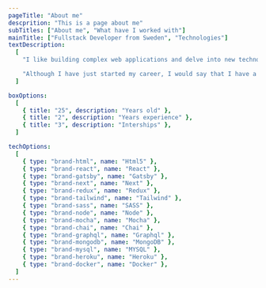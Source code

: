 ```yaml
---
pageTitle: "About me"
descprition: "This is a page about me"
subTitles: ["About me", "What have I worked with"]
mainTitle: ["Fullstack Developer from Sweden", "Technologies"]
textDescription:
  [
    "I like building complex web applications and delve into new technologies. I find the whole Javascript stack extremely exciting and I believe that's where I can offer my knowledge. I also have a deep desire to excel and continuously improve my work.",

    "Although I have just started my career, I would say that I have a broad knowledge of many different techniques and can contribute in many different situations in a project."
  ]

boxOptions:
  [
    { title: "25", description: "Years old" },
    { title: "2", description: "Years experience" },
    { title: "3", description: "Interships" },
  ]

techOptions:
  [
    { type: "brand-html", name: "Html5" },
    { type: "brand-react", name: "React" },
    { type: "brand-gatsby", name: "Gatsby" },
    { type: "brand-next", name: "Next" },
    { type: "brand-redux", name: "Redux" },
    { type: "brand-tailwind", name: "Tailwind" },
    { type: "brand-sass", name: "SASS" },
    { type: "brand-node", name: "Node" },
    { type: "brand-mocha", name: "Mocha" },
    { type: "brand-chai", name: "Chai" },
    { type: "brand-graphql", name: "Graphql" },
    { type: "brand-mongodb", name: "MongoDB" },
    { type: "brand-mysql", name: "MYSQL" },
    { type: "brand-heroku", name: "Heroku" },
    { type: "brand-docker", name: "Docker" },
  ]
---
```

